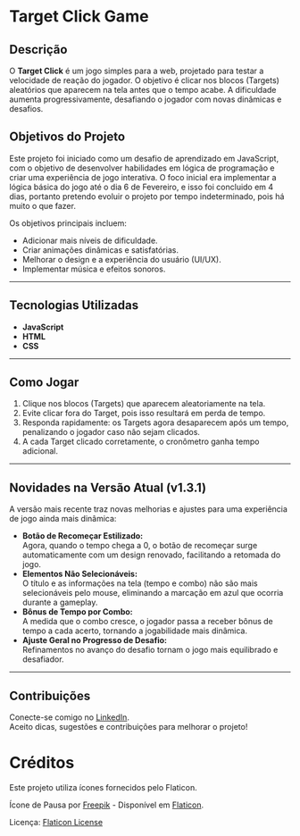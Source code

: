 # Target Click Game

## Descrição

O **Target Click** é um jogo simples para a web, projetado para testar a velocidade de reação do jogador. O objetivo é clicar nos blocos (Targets) aleatórios que aparecem na tela antes que o tempo acabe. A dificuldade aumenta progressivamente, desafiando o jogador com novas dinâmicas e desafios.

## **Objetivos do Projeto**  
Este projeto foi iniciado como um desafio de aprendizado em JavaScript, com o objetivo de desenvolver habilidades em lógica de programação e criar uma experiência de jogo interativa. O foco inicial era implementar a lógica básica do jogo até o dia 6 de Fevereiro, e isso foi concluido em 4 dias, portanto pretendo evoluir o projeto por tempo indeterminado, pois há muito o que fazer.  

Os objetivos principais incluem:  
- Adicionar mais níveis de dificuldade.  
- Criar animações dinâmicas e satisfatórias.  
- Melhorar o design e a experiência do usuário (UI/UX).  
- Implementar música e efeitos sonoros.  

---

## **Tecnologias Utilizadas**  
- **JavaScript**  
- **HTML**  
- **CSS**  

---

## **Como Jogar**  
1. Clique nos blocos (Targets) que aparecem aleatoriamente na tela.  
2. Evite clicar fora do Target, pois isso resultará em perda de tempo.  
3. Responda rapidamente: os Targets agora desaparecem após um tempo, penalizando o jogador caso não sejam clicados.  
4. A cada Target clicado corretamente, o cronômetro ganha tempo adicional.  

---

## **Novidades na Versão Atual (v1.3.1)**  
A versão mais recente traz novas melhorias e ajustes para uma experiência de jogo ainda mais dinâmica:  
- **Botão de Recomeçar Estilizado:**  
  Agora, quando o tempo chega a 0, o botão de recomeçar surge automaticamente com um design renovado, facilitando a retomada do jogo.  
- **Elementos Não Selecionáveis:**  
  O título e as informações na tela (tempo e combo) não são mais selecionáveis pelo mouse, eliminando a marcação em azul que ocorria durante a gameplay.  
- **Bônus de Tempo por Combo:**  
  A medida que o combo cresce, o jogador passa a receber bônus de tempo a cada acerto, tornando a jogabilidade mais dinâmica.  
- **Ajuste Geral no Progresso de Desafio:**  
  Refinamentos no avanço do desafio tornam o jogo mais equilibrado e desafiador.

---

## Contribuições  
Conecte-se comigo no [LinkedIn](https://www.linkedin.com/in/samuel-valentin-54762a293/).  
Aceito dicas, sugestões e contribuições para melhorar o projeto!

# Créditos

Este projeto utiliza ícones fornecidos pelo Flaticon.

Ícone de Pausa por [Freepik](https://www.flaticon.com/br/autores/freepik) - Disponível em [Flaticon](https://www.flaticon.com/br/icone-gratis/pausa_10279029?term=bot%C3%A3o+de+pausa&page=1&position=35&origin=tag&related_id=10279029).

Licença: [Flaticon License](https://www.flaticon.com/legal)
